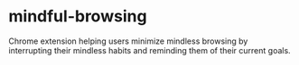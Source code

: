 # mindful-browsing

Chrome extension helping users minimize mindless browsing by interrupting their mindless habits and reminding them of their current goals.

